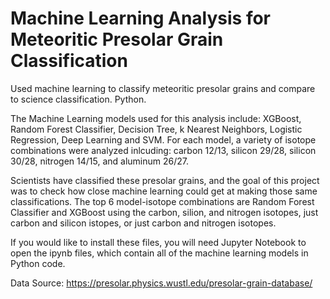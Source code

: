 # Machine Learning Analysis for Meteoritic Presolar Grain Classification
Used machine learning to classify meteoritic presolar grains and compare to science classification. Python.

The Machine Learning models used for this analysis include: XGBoost, Random Forest Classifier, Decision Tree, k Nearest Neighbors, Logistic Regression, Deep Learning and SVM. For each model, a variety of isotope combinations were analyzed inlcuding: carbon 12/13, silicon 29/28, silicon 30/28, nitrogen 14/15, and aluminum 26/27.

Scientists have classified these presolar grains, and the goal of this project was to check how close machine learning could get at making those same classifications. The top 6 model-isotope combinations are Random Forest Classifier and XGBoost using the carbon, silion, and nitrogen isotopes, just carbon and silicon istopes, or just carbon and nitrogen isotopes. 

If you would like to install these files, you will need Jupyter Notebook to open the ipynb files, which contain all of the machine learning models in Python code.

Data Source: https://presolar.physics.wustl.edu/presolar-grain-database/
